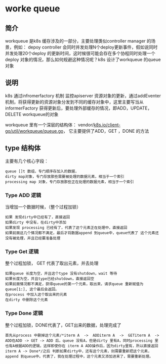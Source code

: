 # worke queue

## 简介

workqueue 是k8s 缓存涉及的一部分，主要处理类似controller manager 的场景，例如： depoy controller 会同时并发处理N个deploy更新事件，假如说同时并发处理20个deploy 的更新时间，这时候很可能会存在多个协程同时处理一个deploy 对象的情况，那么如何规避这种情况呢？k8s 设计了workqueue 的queue对象

## 说明

k8s 通过infromerfactory 机制 监控apiserver 资源对象的更新，通过addEventer 机制，将获得更新的资源对象分发到不同的缓存对象中，这里主要写当从informerFactory 获得更新后，要处理外部缓存的情况，即ADD，UPDATE， DELETE workqueue的对象

workqueue 里有一个深层的结构体： vendor/[k8s.io/client-go/util/workqueue/queue.go](http://k8s.io/client-go/util/workqueue/queue.go)， 它主要提供了ADD，GET ，DONE 的方法

## type 结构体 

主要有几个核心字段： 

```text
queue []t 数组，专门顺序存加入的数据，
dirty map对象，专门存放那些需要被处理的数据元素，相当于一个索引
processing map 对象，专门存放那些正在处理的数据元素，相当于一个索引
```



### Type ADD 逻辑 

当增加一个数据时候，（整个过程加锁）

```text
如果 发现dirty中已经有了，直接返回
如果dirty 中没有，在dirty中添加
如果发现 processing 已经有了，代表了这个元素正在处理中，直接返回
如果前面这几个情况都不满足，最后才将数据append 到queue中，queue代表了 这个元素还没有被处理，并且已经要准备处理

```

### Type Get 逻辑

 整个过程加锁， GET 代表了取出元素，并去处理

```text
如果queue 长度为空，并且这个type 没有shutdown，wait 等待
如果长度为空，并且type已经shutdown，直接返回空
如果前面情况都不满足，获得queue的第一个元素，取出来，请求queue 重新赋值为queue[1:], 这个最后会返回。
在process 中加入这个取出来的元素
在dirty 中删除这个元素
```

### Type Done 逻辑

整个过程加锁，DONE代表了，GET出来的数据，处理完成了

```text
首先从process 中删掉这个元素/*iterm A  ->  ADDiterm A  ->  GETiterm A  ->  ADD在ADD -> GET -> ADD 后，queue 没有A，但是dirty 里有A，同时processing 里也有A根据ADD的逻辑，这样即使你在 iterm A ADD操作后，因为dirty里有，所以直接返回iterm A -> Done*/之后 判断如果dirty中，还有这个元素，则需要重新把这个元素，append 到queue中。代表了，我在处理过程中，这个元素又添加进来了，需要重新处理。
```



